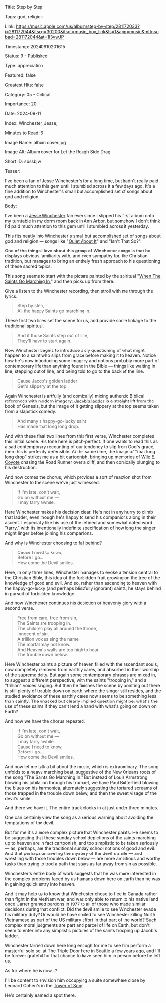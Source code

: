 Title:  Step by Step

Tags:   god, religion

Link:   https://music.apple.com/us/album/step-by-step/281172033?i=281172044&itscg=30200&itsct=music_box_link&ls=1&app=music&mttnsubad=281172044&at=1l3vwJP

Timestamp: 20240910201615

Status: 9 - Published

Type:   appreciation

Featured: false

Greatest Hits: false

Category: 05 - Critical

Importance: 20

Date:   2024-09-11

Index:  Winchester, Jesse; 

Minutes to Read: 6

Image Name: album cover.jpg

Image Alt: Album cover for Let the Rough Side Drag

Short ID: sbssbjw

Teaser:

I've been a fan of Jesse Winchester's for a long time, but hadn't really paid much attention to this gem until I stumbled across it a few days ago. It's a fine addition to Winchester's small but accomplished set of songs about god and religion. 


Body:

I've been a [Jesse Winchester](https://www.allmusic.com/artist/jesse-winchester-mn0000339905) fan ever since I slipped his first album onto my turntable in my dorm room back in Ann Arbor, but somehow I don't think I'd paid much attention to this gem until I stumbled across it yesterday. 

This fits neatly into Winchester's small but accomplished set of songs about god and religion — songs like "[Quiet About It](https://hbowie.net/writings/quiet-about-it.html)" and "Isn't That So?". 

One of the things I love about this group of Winchester songs is that he displays obvious familiarity with, and even sympathy for, the Christian tradition, but manages to bring an entirely fresh approach to his questioning of these sacred topics. 

This song seems to start with the picture painted by the spiritual "[When The Saints Go Marching In](https://en.wikipedia.org/wiki/When_the_Saints_Go_Marching_In)," and then picks up from there. 

Give a listen to the Winchester recording, then stroll with me through the lyrics.  

> Step by step,  
> All the happy Saints go marching in.  

These first two lines set the scene for us, and provide some linkage to the traditional spiritual.

> And if those Saints step out of line,  
> They'll have to start again.  

Now Winchester begins to introduce a sly questioning of what might happen to a saint who slips from grace before making it to heaven. Notice how he's now introducing some imagery and notions probably more part of contemporary life than anything found in the Bible — things like waiting in line, stepping out of line, and being told to go to the back of the line. 

> Cause Jacob's golden ladder  
> Get's slippery at the top. 

Again Winchester is artfully (and comically) mixing authentic Biblical references with modern imagery: [Jacob's ladder](https://en.wikipedia.org/wiki/Jacob%27s_Ladder) is a straight lift from the book of Genesis, but the image of it getting slippery at the top seems taken from a slapstick comedy. 
 
> And many a happy-go-lucky saint  
> Has made that long long drop.  

And with these final two lines from this first verse, Winchester completes this initial scene. His tone here is pitch-perfect. If one wants to read this as a sad contemporary recounting of our tendency to slip from God's grace, then this is perfectly defensible. At the same time, the image of "that long long drop" strikes me as a bit cartoonish, bringing up memories of [Wile E. Coyote](https://en.wikipedia.org/wiki/Wile_E._Coyote_and_the_Road_Runner) chasing the Road Runner over a cliff, and then comically plunging to his destruction. 

And now comes the chorus, which provides a sort of reaction shot from Winchester to the scene we've just witnessed. 
  
> If I'm late, don't wait,  
> Go on without me —   
> I may tarry awhile.  

Here Winchester makes his decision clear. He's not in any hurry to climb that ladder, even though he's happy to send his companions along in their ascent. I especially like his use of the refined and somewhat dated word "tarry," with its intentionally indefinite specification of how long the singer might linger before joining his companions. 

And why is Winchester choosing to fall behind?

> Cause I need to know,  
> Before I go...  
> How come the Devil smiles.  

Here, in only three lines, Winchester manages to evoke a tension central to the Christian Bible, this idea of the forbidden fruit growing on the tree of the knowledge of good and evil. And so, rather than ascending to heaven with the happy-go-lucky (and perhaps blissfully ignorant) saints, he stays behind in pursuit of forbidden knowledge.

And now Winchester continues his depiction of heavenly glory with a second verse. 
  
> Free from care,  free from sin,   
> The Saints are trooping in.  
> The children play all around the throne,  
> Innocent of sin.  
> A trillion voices sing the name  
> The mortal may not know.  
> And Heaven's walls are too high to hear  
> The trouble down below.  

Here Winchester paints a picture of heaven filled with the ascendant souls, now completely removed from earthly cares, and absorbed in their worship of the supreme deity. But again some contemporary phrases are mixed in, to suggest a different perspective, with the saints "trooping in," and a "trillion" voices singing. But then he finishes the scene by pointing out there is still plenty of trouble down on earth, where the singer still resides, and the studied avoidance of these earthly cares now seems to be something less than saintly. The unasked but clearly implied question might be: what's the use of these saints if they can't lend a hand with what's going on down on Earth?

And now we have the chorus repeated. 
 
> If I'm late, don't wait,  
> Go on without me —   
> I may tarry awhile.  
> Cause I need to know,  
> Before I go...  
> How come the Devil smiles.

And now let me talk a bit about the music, which is extraordinary. The song unfolds to a heavy marching beat, suggestive of the New Orleans roots of the song "The Saints Go Marching In." But instead of Louis Armstrong blowing his jubilation through his trumpet, we have Paul Butterfield blowing the blues on his harmonica, alternately suggesting the tortured screams of those trapped in the trouble down below, and then the sweet visage of the devil's smile. 

And there we have it. The entire track clocks in at just under three minutes. 

One can certainly view the song as a serious warning about avoiding the temptations of the devil. 

But for me it's a more complex picture that Winchester paints. He seems to be suggesting that these sunday school depictions of the saints marching up to heaven are in fact cartoonish, and too simplistic to be taken seriously — as, perhaps, are the traditional sunday school notions of good and evil. And that perhaps unraveling the mystery of the devil's smile — and wrestling with those troubles down below — are more ambitious and worthy tasks than trying to trod a path that stays as far away from sin as possible.  

Winchester's entire body of work suggests that he was more interested in the complex problems faced by us humans down here on earth than he was in gaining quick entry into heaven. 

And it may help us to know that Winchester chose to flee to Canada rather than fight in the VietNam war, and was only able to return to his native land once Carter granted pardons in 1977 to all of those who made similar decisions during that conflict. Did the devil smile to see Winchester evade his military duty? Or would he have smiled to see Winchester killing North Vietnamese as part of the US military effort in that part of the world? Such complex moral judgments are part and parcel of life on Earth, but don't seem to enter into any simplistic pictures of the saints trooping up Jacob's ladder. 

Winchester tarried down here long enough for me to see him perform a masterful solo set at The Triple Door here in Seattle a few years ago, and I'll be forever grateful for that chance to have seen him in person before he left us. 

As for where he is now...? 

I'll be content to envision him occupying a suite somewhere close by Leonard Cohen's in the [Tower of Song](https://en.wikipedia.org/wiki/Tower_of_Song). 

He's certainly earned a spot there.
